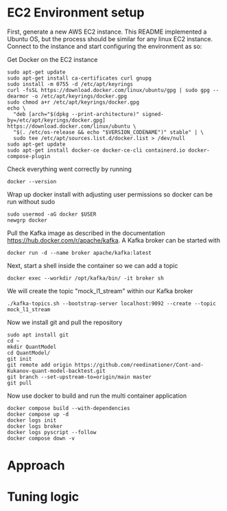 # EC2 Environment setup

First, generate a new AWS EC2 instance. This README implemented a Ubuntu OS, but the process should be similar for any linux EC2 instance.
Connect to the instance and start configuring the environment as so:

Get Docker on the EC2 instance

    sudo apt-get update
    sudo apt-get install ca-certificates curl gnupg
    sudo install -m 0755 -d /etc/apt/keyrings
    curl -fsSL https://download.docker.com/linux/ubuntu/gpg | sudo gpg --dearmor -o /etc/apt/keyrings/docker.gpg
    sudo chmod a+r /etc/apt/keyrings/docker.gpg
    echo \
      "deb [arch="$(dpkg --print-architecture)" signed-by=/etc/apt/keyrings/docker.gpg] https://download.docker.com/linux/ubuntu \
      "$(. /etc/os-release && echo "$VERSION_CODENAME")" stable" | \
      sudo tee /etc/apt/sources.list.d/docker.list > /dev/null
    sudo apt-get update
    sudo apt-get install docker-ce docker-ce-cli containerd.io docker-compose-plugin

Check everything went correctly by running

    docker --version

Wrap up docker install with adjusting user permissions so docker can be run without sudo

    sudo usermod -aG docker $USER
    newgrp docker

Pull the Kafka image as described in the documentation https://hub.docker.com/r/apache/kafka.
A Kafka broker can be started with 

    docker run -d --name broker apache/kafka:latest

Next, start a shell inside the container so we can add a topic

    docker exec --workdir /opt/kafka/bin/ -it broker sh

We will create the topic "mock_l1_stream" within our Kafka broker

    ./kafka-topics.sh --bootstrap-server localhost:9092 --create --topic mock_l1_stream

Now we install git and pull the repository

    sudo apt install git
    cd ~
    mkdir QuantModel
    cd QuantModel/
    git init
    git remote add origin https://github.com/reedinationer/Cont-and-Kukanov-quant-model-backtest.git
    git branch --set-upstream-to=origin/main master
    git pull

Now use docker to build and run the multi container application

    docker compose build --with-dependencies    
    docker compose up -d
    docker logs init
    docker logs broker
    docker logs pyscript --follow
    docker compose down -v


# Approach

# Tuning logic
